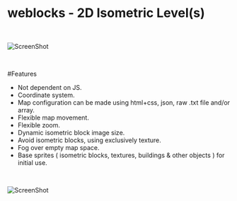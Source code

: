 # weblocks - 2D Isometric Level(s)

<br/>

![ScreenShot](/../master/dd7e90056e.jpg?raw=true "Heading Image")

<br/>

#Features 

<ul>
  <li>Not dependent on JS.</li>
  <li>Coordinate system.</li>
  <li>Map configuration can be made using html+css, json, raw .txt file and/or array.</li>
  <li>Flexible map movement.</li>
  <li>Flexible zoom.</li>
  <li>Dynamic isometric block image size.</li>
  <li>Avoid isometric blocks, using exclusively texture.</li>
  <li>Fog over empty map space.</li>
  <li>Base sprites ( isometric blocks, textures, buildings & other objects ) for initial use.</li>
</ul>

<br/>

![ScreenShot](/../master/3d2f9e1902.jpg?raw=true "Heading Image")
